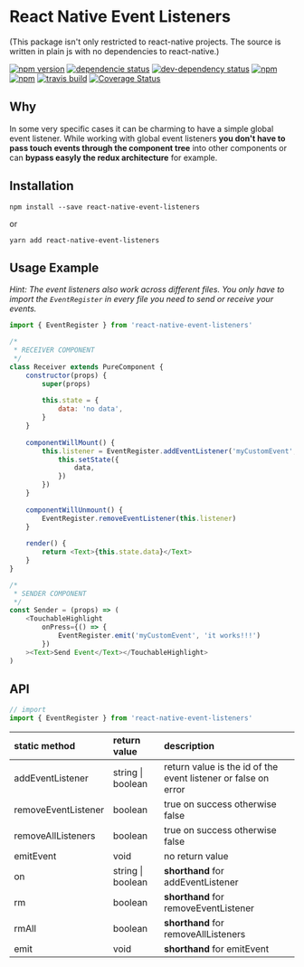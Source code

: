 # React Native Event Listeners

(This package isn't only restricted to react-native projects. The source is written in plain js with no dependencies to react-native.)

[![npm version](https://badge.fury.io/js/react-native-event-listeners.svg)](https://badge.fury.io/js/react-native-event-listeners)
[![dependencie status](https://david-dm.org/tobiasMeinhardt/react-native-event-listeners.svg)](https://david-dm.org/tobiasMeinhardt/react-native-event-listeners)
[![dev-dependency status](https://david-dm.org/tobiasMeinhardt/react-native-event-listeners/dev-status.svg)](https://david-dm.org/tobiasMeinhardt/react-native-event-listeners?type=dev)
[![npm](https://img.shields.io/npm/dm/react-native-event-listeners.svg)](https://www.npmjs.com/package/react-native-event-listeners)
[![npm](https://img.shields.io/npm/dt/react-native-event-listeners.svg)](https://www.npmjs.com/package/react-native-event-listeners)
[![travis build](https://travis-ci.org/meinto/react-native-event-listeners.svg?branch=master)](https://travis-ci.org/meinto/react-native-event-listeners)
[![Coverage Status](https://coveralls.io/repos/github/meinto/react-native-event-listeners/badge.svg?branch=master)](https://coveralls.io/github/meinto/react-native-event-listeners?branch=master)

## Why

In some very specific cases it can be charming to have a simple global event listener. While working with global event listeners **you don't have to pass touch events through the component tree** into other components or can **bypass easyly the redux architecture** for example.

## Installation

```
npm install --save react-native-event-listeners
```

or

```
yarn add react-native-event-listeners
```

## Usage Example

*Hint: The event listeners also work across different files. You only have to import the ```EventRegister``` in every file you need to send or receive your events.*

```javascript
import { EventRegister } from 'react-native-event-listeners'

/*
 * RECEIVER COMPONENT
 */
class Receiver extends PureComponent {
    constructor(props) {
        super(props)
        
        this.state = {
            data: 'no data',
        }
    }
    
    componentWillMount() {
        this.listener = EventRegister.addEventListener('myCustomEvent', (data) => {
            this.setState({
                data,
            })
        })
    }
    
    componentWillUnmount() {
        EventRegister.removeEventListener(this.listener)
    }
    
    render() {
        return <Text>{this.state.data}</Text>
    }
}

/*
 * SENDER COMPONENT
 */
const Sender = (props) => (
    <TouchableHighlight
        onPress={() => {
            EventRegister.emit('myCustomEvent', 'it works!!!')
        })
    ><Text>Send Event</Text></TouchableHighlight>
)
```

## API

```javascript
// import
import { EventRegister } from 'react-native-event-listeners'
```

| static method       | return value      | description                                                    |
| :------------------ | :---------------- | :------------------------------------------------------------- |
| addEventListener    | string \| boolean | return value is the id of the event listener or false on error |
| removeEventListener | boolean           | true on success otherwise false                                |
| removeAllListeners  | boolean           | true on success otherwise false                                |
| emitEvent           | void              | no return value                                                |
| on                  | string \| boolean | **shorthand** for addEventListener                             |
| rm                  | boolean           | **shorthand** for removeEventListener                          |
| rmAll               | boolean           | **shorthand** for removeAllListeners                           |
| emit                | void              | **shorthand** for emitEvent                                    |

